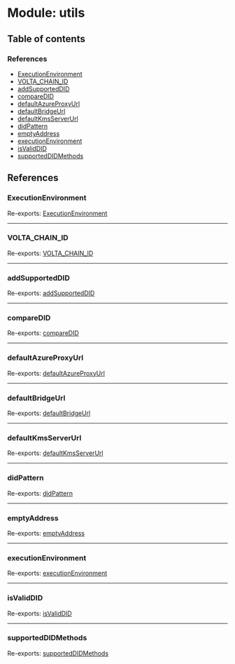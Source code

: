 # Module: utils

## Table of contents

### References

- [ExecutionEnvironment](utils.md#executionenvironment)
- [VOLTA\_CHAIN\_ID](utils.md#volta_chain_id)
- [addSupportedDID](utils.md#addsupporteddid)
- [compareDID](utils.md#comparedid)
- [defaultAzureProxyUrl](utils.md#defaultazureproxyurl)
- [defaultBridgeUrl](utils.md#defaultbridgeurl)
- [defaultKmsServerUrl](utils.md#defaultkmsserverurl)
- [didPattern](utils.md#didpattern)
- [emptyAddress](utils.md#emptyaddress)
- [executionEnvironment](utils.md#executionenvironment)
- [isValidDID](utils.md#isvaliddid)
- [supportedDIDMethods](utils.md#supporteddidmethods)

## References

### ExecutionEnvironment

Re-exports: [ExecutionEnvironment](../enums/utils_detectEnvironment.ExecutionEnvironment.md)

___

### VOLTA\_CHAIN\_ID

Re-exports: [VOLTA\_CHAIN\_ID](utils_constants.md#volta_chain_id)

___

### addSupportedDID

Re-exports: [addSupportedDID](utils_did.md#addsupporteddid)

___

### compareDID

Re-exports: [compareDID](utils_did.md#comparedid)

___

### defaultAzureProxyUrl

Re-exports: [defaultAzureProxyUrl](utils_constants.md#defaultazureproxyurl)

___

### defaultBridgeUrl

Re-exports: [defaultBridgeUrl](utils_constants.md#defaultbridgeurl)

___

### defaultKmsServerUrl

Re-exports: [defaultKmsServerUrl](utils_constants.md#defaultkmsserverurl)

___

### didPattern

Re-exports: [didPattern](utils_did.md#didpattern)

___

### emptyAddress

Re-exports: [emptyAddress](utils_constants.md#emptyaddress)

___

### executionEnvironment

Re-exports: [executionEnvironment](utils_detectEnvironment.md#executionenvironment)

___

### isValidDID

Re-exports: [isValidDID](utils_did.md#isvaliddid)

___

### supportedDIDMethods

Re-exports: [supportedDIDMethods](utils_did.md#supporteddidmethods)

